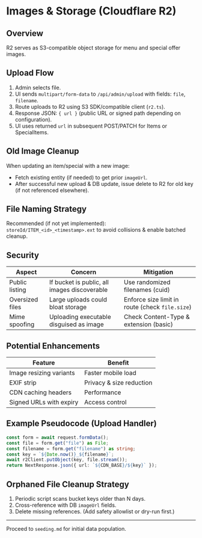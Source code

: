 # Images & Storage (Cloudflare R2)

## Overview
R2 serves as S3-compatible object storage for menu and special offer images.

## Upload Flow
1. Admin selects file.
2. UI sends `multipart/form-data` to `/api/admin/upload` with fields: `file`, `filename`.
3. Route uploads to R2 using S3 SDK/compatible client (`r2.ts`).
4. Response JSON: `{ url }` (public URL or signed path depending on configuration).
5. UI uses returned `url` in subsequent POST/PATCH for Items or SpecialItems.

## Old Image Cleanup
When updating an item/special with a new image:
- Fetch existing entity (if needed) to get prior `imageUrl`.
- After successful new upload & DB update, issue delete to R2 for old key (if not referenced elsewhere).

## File Naming Strategy
Recommended (if not yet implemented): `storeId/ITEM_<id>_<timestamp>.ext` to avoid collisions & enable batched cleanup.

## Security
| Aspect | Concern | Mitigation |
|--------|---------|------------|
| Public listing | If bucket is public, all images discoverable | Use randomized filenames (cuid) |
| Oversized files | Large uploads could bloat storage | Enforce size limit in route (check `file.size`) |
| Mime spoofing | Uploading executable disguised as image | Check Content-Type & extension (basic) |

## Potential Enhancements
| Feature | Benefit |
|---------|---------|
| Image resizing variants | Faster mobile load |
| EXIF strip | Privacy & size reduction |
| CDN caching headers | Performance |
| Signed URLs with expiry | Access control |

## Example Pseudocode (Upload Handler)
```typescript
const form = await request.formData();
const file = form.get("file") as File;
const filename = form.get("filename") as string;
const key = `${Date.now()}_${filename}`;
await r2Client.putObject(key, file.stream());
return NextResponse.json({ url: `${CDN_BASE}/${key}` });
```

## Orphaned File Cleanup Strategy
1. Periodic script scans bucket keys older than N days.
2. Cross-reference with DB `imageUrl` fields.
3. Delete missing references. (Add safety allowlist or dry-run first.)

---
Proceed to `seeding.md` for initial data population.
